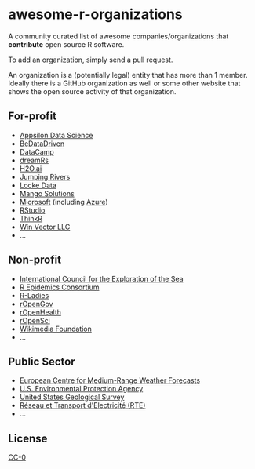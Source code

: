 # awesome-r-organizations
A community curated list of awesome companies/organizations that **contribute** open source R software. 

To add an organization, simply send a pull request. 

An organization is a (potentially legal) entity that has more than 1 member. Ideally there is a GitHub organization as well or some other website that shows the open source activity of that organization.

## For-profit

* [Appsilon Data Science](https://github.com/Appsilon)
* [BeDataDriven](https://github.com/bedatadriven)
* [DataCamp](https://github.com/datacamp)
* [dreamRs](https://github.com/dreamRs)
* [H2O.ai](https://github.com/h2oai)
* [Jumping Rivers](https://github.com/jumpingrivers)
* [Locke Data](https://github.com/lockedata)
* [Mango Solutions](https://github.com/mangothecat)
* [Microsoft](https://github.com/Microsoft) (including [Azure](https://github.com/Azure))
* [RStudio](https://github.com/rstudio)
* [ThinkR](https://github.com/ThinkRstat)
* [Win Vector LLC](https://github.com/WinVector)
* ...

## Non-profit

* [International Council for the Exploration of the Sea](https://github.com/ices-tools-prod)
* [R Epidemics Consortium](https://github.com/reconhub)
* [R-Ladies](https://github.com/rladies)
* [rOpenGov](https://github.com/rOpenGov)
* [rOpenHealth](https://github.com/rOpenHealth)
* [rOpenSci](https://github.com/ropensci)
* [Wikimedia Foundation](https://github.com/wikimedia)
* ...

## Public Sector

* [European Centre for Medium-Range Weather Forecasts](https://github.com/ecmwf)
* [U.S. Environmental Protection Agency](https://github.com/USEPA)
* [United States Geological Survey](https://github.com/USGS-R)
* [Réseau et Transport d'Electricité (RTE)](https://github.com/rte-antares-rpackage)
* ...

## License

[CC-0](https://creativecommons.org/publicdomain/zero/1.0/)
